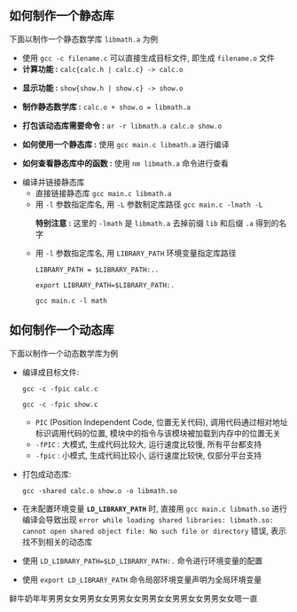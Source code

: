 ## 如何制作一个静态库

下面以制作一个静态数学库 `libmath.a` 为例<p>
- 使用 `gcc -c filename.c` 可以直接生成目标文件, 即生成 `filename.o` 文件
- **计算功能 :** `calc{calc.h | calc.c} -> calc.o` <p>
- **显示功能 :** `show{show.h | show.c} -> show.o` <p>
- **制作静态数学库 :** `calc.o + show.o = libmath.a` <p>
- **打包该动态库需要命令 :** `ar -r libmath.a calc.o show.o` <p>
- **如何使用一个静态库 :** 使用 `gcc main.c libmath.a` 进行编译 <p>
- **如何查看静态库中的函数 :** 使用 `nm libmath.a` 命令进行查看 <p>
- 编译并链接静态库
    - 直接链接静态库 `gcc main.c libmath.a`
    - 用 `-l` 参数指定库名, 用 `-L` 参数制定库路径 `gcc main.c -lmath -L` <p>
    **特别注意 :** 这里的 `-lmath` 是 `libmath.a` 去掉前缀 `lib` 和后缀 `.a` 得到的名字
    - 用 `-l` 参数指定库名, 用 `LIBRARY_PATH` 环境变量指定库路径 <p>
    `LIBRARY_PATH = $LIBRARY_PATH:..` <p>
    `export LIBRARY_PATH=$LIBRARY_PATH:.` <p>
    `gcc main.c -l math`


## 如何制作一个动态库
下面以制作一个动态数学库为例
- 编译成目标文件: <p>
`gcc -c -fpic calc.c` <p>
`gcc -c -fpic show.c` <p>
    - `PIC` (Position Independent Code, 位置无关代码), 调用代码通过相对地址标识调用代码的位置, 模块中的指令与该模块被加载到内存中的位置无关
    - `-fPIC` : 大模式, 生成代码比较大, 运行速度比较慢, 所有平台都支持
    - `-fpic` : 小模式, 生成代码比较小, 运行速度比较快, 仅部分平台支持

- 打包成动态库: <p>
`gcc -shared calc.o show.o -o libmath.so`
- 在未配置环境变量 **`LD_LIBRARY_PATH`** 时, 直接用 `gcc main.c libmath.so` 进行编译会导致出现 `error while loading shared libraries: libmath.so: cannot open shared object file: No such file or directory` 错误, 表示找不到相关的动态库
- 使用 `LD_LIBRARY_PATH=$LD_LIBRARY_PATH:.` 命令进行环境变量的配置 <p>
- 使用 `export LD_LIBRARY_PATH` 命令局部环境变量声明为全局环境变量

鲜牛奶年年男男女女男男女女男男女女男男女女男男女女男男女女嗯一直